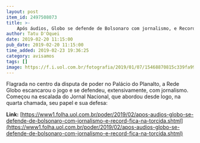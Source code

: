 ```yaml
---
layout: post
item_id: 2497508073
title: >-
    Após áudios, Globo se defende de Bolsonaro com jornalismo, e Record fica na torcida
author: Tatu D'Oquei
date: 2019-02-20 11:15:00
pub_date: 2019-02-20 11:15:00
time_added: 2019-02-23 19:36:25
category: avisamos
tags: []
image: https://f.i.uol.com.br/fotografia/2019/01/07/15468870815c339fa99d849_1546887081_3x2_rt.jpg
---
```


Flagrada no centro da disputa de poder no Palácio do Planalto, a Rede Globo escancarou o jogo e se defendeu, extensivamente, com jornalismo. Começou na escalada do Jornal Nacional, que abordou desde logo, na quarta chamada, seu papel e sua defesa:

**Link:** [https://www1.folha.uol.com.br/poder/2019/02/apos-audios-globo-se-defende-de-bolsonaro-com-jornalismo-e-record-fica-na-torcida.shtml](https://www1.folha.uol.com.br/poder/2019/02/apos-audios-globo-se-defende-de-bolsonaro-com-jornalismo-e-record-fica-na-torcida.shtml)

